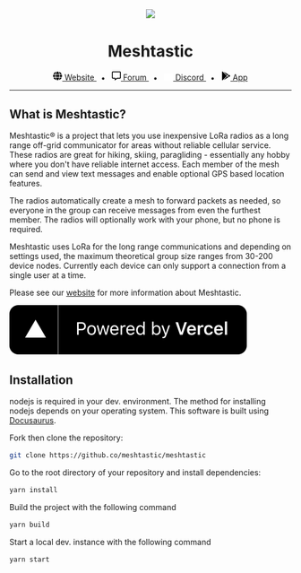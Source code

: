 <!-- markdownlint-disable MD033 -->
<!-- markdownlint-disable MD041 -->

<div align="center">
  <img src="https://raw.githubusercontent.com/meshtastic/meshtastic-design/4463325bedef20be5655c91c80d1cd32a625f3ff/logo/svg/Mesh_Logo_Dynamic.svg" width="256">
  <h1>Meshtastic</h1>
<span>
  <a href="https://www.meshtastic.org" target="_blank">
    <img src="assets/globe.svg" width="16" />
    Website
  </a>
  <span>&nbsp;&nbsp;•&nbsp;&nbsp;</span>
  <a href="https://meshtastic.discourse.group" target="_blank">
    <img src="assets/comment-alt.svg" width="16" />
    Forum
  </a>
  <span>&nbsp;&nbsp;•&nbsp;&nbsp;</span>
  <a href="https://discord.gg/UQJ5QuM7vq" target="_blank">
    <img src="assets/discord.svg" width="16" />
    Discord
  </a>
  <span>&nbsp;&nbsp;•&nbsp;&nbsp;</span>
  <a href="https://play.google.com/store/apps/details?id=com.geeksville.mesh" target="_blank">
    <img src="assets/google-play.svg" width="16" />
    App
  </a>
  </span>
  <br />
  <hr />
</div>

## What is Meshtastic?

Meshtastic® is a project that lets you use inexpensive LoRa radios as a long range off-grid communicator for areas without reliable cellular service. These radios are great for hiking, skiing, paragliding - essentially any hobby where you don't have reliable internet access. Each member of the mesh can send and view text messages and enable optional GPS based location features.

The radios automatically create a mesh to forward packets as needed, so everyone in the group can receive messages from even the furthest member. The radios will optionally work with your phone, but no phone is required.

Meshtastic uses LoRa for the long range communications and depending on settings used, the maximum theoretical group size ranges from 30-200 device nodes. Currently each device can only support a connection from a single user at a time.

Please see our [website](https://meshtastic.org) for more information about Meshtastic.

[![Powered by Vercel](https://raw.githubusercontent.com/abumalick/powered-by-vercel/master/powered-by-vercel.svg)](https://vercel.com?utm_source=meshtastic&utm_campaign=oss)

## Installation

nodejs is required in your dev. environment. The method for installing nodejs depends on your operating system.  This software is built using [Docusaurus](https://docusaurus.io).

Fork then clone the repository:

```bash
git clone https://github.co/meshtastic/meshtastic
```


Go to the root directory of your repository and install dependencies:

```bash
yarn install
```

Build the project with the following command

```bash
yarn build
```

Start a local dev. instance with the following command

```bash
yarn start
```
